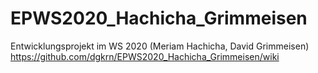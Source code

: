 # EPWS2020_Hachicha_Grimmeisen
Entwicklungsprojekt im WS 2020 (Meriam Hachicha, David Grimmeisen)                            
https://github.com/dgkrn/EPWS2020_Hachicha_Grimmeisen/wiki
